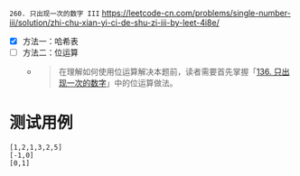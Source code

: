 
`260. 只出现一次的数字 III` https://leetcode-cn.com/problems/single-number-iii/solution/zhi-chu-xian-yi-ci-de-shu-zi-iii-by-leet-4i8e/
- [x] 方法一：哈希表
- [ ] 方法二：位运算
  * > 在理解如何使用位运算解决本题前，读者需要首先掌握「[136. 只出现一次的数字]()」中的位运算做法。

# 测试用例

```
[1,2,1,3,2,5]
[-1,0]
[0,1]
```

